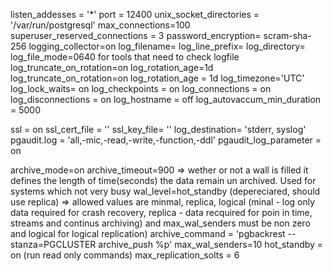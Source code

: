 listen_addesses = '*'
port = 12400
unix_socket_directories = '/var/run/postgresql'
max_connections=100
superuser_reserved_connections = 3
password_encryption= scram-sha-256
logging_collector=on
log_filename=
log_line_prefix=
log_directory=
log_file_mode=0640 for tools that need to check logfile
log_truncate_on_rotation=on
log_rotation_age=1d
log_truncate_on_rotation=on
log_rotation_age = 1d
log_timezone='UTC'
log_lock_waits= on
log_checkpoints = on
log_connections = on
log_disconnections = on
log_hostname = off
log_autovaccum_min_duration = 5000

ssl = on
ssl_cert_file = ''
ssl_key_file= ''
log_destination= 'stderr, syslog'
pgaudit.log = 'all,-mic,-read,-write,-function,-ddl'
pgaudit_log_parameter = on

archive_mode=on
archive_timeout=900  => wether or not a wall is filled it defines the length of time(seconds) the data remain un archived. Used for systems which not very busy
wal_level=hot_standby  (depereciared, should use replica) => allowed values are minmal, replica, logical (minal - log only data required for crash recovery, replica - data recquired for poin in time, streams and continus archiving)
                                                            and max_wal_senders must be non zero and logical for logical replication)
archive_command = 'pgbackrest --stanza=PGCLUSTER archive_push %p'
max_wal_senders=10
hot_standby = on (run read only commands)
max_replication_solts = 6


